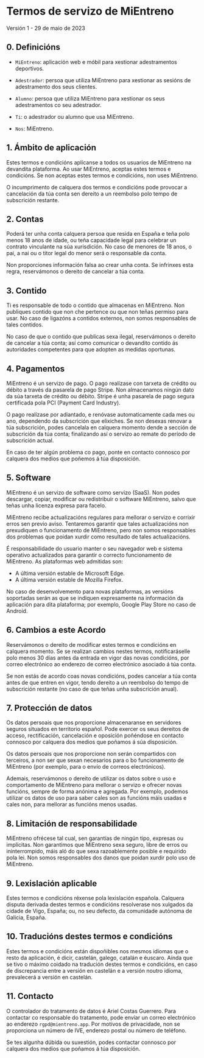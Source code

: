 # Termos de servizo de MiEntreno

Versión 1 - 29 de maio de 2023

## 0. Definicións

- `MiEntreno`: aplicación web e móbil para xestionar adestramentos deportivos.

- `Adestrador`: persoa que utiliza MiEntreno para xestionar as sesións de adestramento dos seus clientes.

- `Alumno`: persoa que utiliza MiEntreno para xestionar os seus adestramentos co seu adestrador.

- `Ti`: o adestrador ou alumno que usa MiEntreno.

- `Nos`: MiEntreno.

## 1. Ámbito de aplicación

Estes termos e condicións aplícanse a todos os usuarios de MiEntreno na devandita plataforma. Ao usar MiEntreno, aceptas estes termos e condicións. Se non aceptas estes termos e condicións, non uses MiEntreno.

O incumprimento de calquera dos termos e condicións pode provocar a cancelación da túa conta sen dereito a un reembolso polo tempo de subscrición restante.

## 2. Contas

Poderá ter unha conta calquera persoa que resida en España e teña polo menos 18 anos de idade, ou teña capacidade legal para celebrar un contrato vinculante na súa xurisdición. No caso de menores de 18 anos, o pai, a nai ou o titor legal do menor será o responsable da conta.

Non proporciones información falsa ao crear unha conta. Se infrinxes esta regra, reservámonos o dereito de cancelar a túa conta.

## 3. Contido

Ti es responsable de todo o contido que almacenas en MiEntreno. Non publiques contido que non che pertence ou que non teñas permiso para usar. No caso de ligazóns a contidos externos, non somos responsables de tales contidos.

No caso de que o contido que publicas sexa ilegal, reservámonos o dereito de cancelar a túa conta; así como comunicar o devandito contido ás autoridades competentes para que adopten as medidas oportunas.

## 4. Pagamentos

MiEntreno é un servizo de pago. O pago realízase con tarxeta de crédito ou débito a través da pasarela de pago Stripe. Non almacenamos ningún dato da súa tarxeta de crédito ou débito. Stripe é unha pasarela de pago segura certificada pola PCI (Payment Card Industry).

O pago realízase por adiantado, e renóvase automaticamente cada mes ou ano, dependendo da subscrición que elixiches. Se non desexas renovar a túa subscrición, podes cancelala en calquera momento dende a sección de subscrición da túa conta; finalizando así o servizo ao remate do período de subscrición actual.

En caso de ter algún problema co pago, ponte en contacto connosco por calquera dos medios que poñemos á túa disposición.

## 5. Software

MiEntreno é un servizo de software como servizo (SaaS). Non podes descargar, copiar, modificar ou redistribuír o software MiEntreno, salvo que teñas unha licenza expresa para facelo.

MiEntreno recibe actualizacións regulares para mellorar o servizo e corrixir erros sen previo aviso. Tentaremos garantir que tales actualizacións non prexudiquen o funcionamento de MiEntreno, pero non somos responsables dos problemas que poidan xurdir como resultado de tales actualizacións.

É responsabilidade do usuario manter o seu navegador web e sistema operativo actualizados para garantir o correcto funcionamento de MiEntreno. As plataformas web admitidas son:

- A última versión estable de Microsoft Edge.
- A última versión estable de Mozilla Firefox.

No caso de desenvolvemento para novas plataformas, as versións soportadas serán as que se indiquen expresamente na información da aplicación para dita plataforma; por exemplo, Google Play Store no caso de Android.

## 6. Cambios a este Acordo

Reservámonos o dereito de modificar estes termos e condicións en calquera momento. Se se realizan cambios nestes termos, notificaráselle polo menos 30 días antes da entrada en vigor das novas condicións, por correo electrónico ao enderezo de correo electrónico asociado á túa conta.

Se non estás de acordo coas novas condicións, podes cancelar a túa conta antes de que entren en vigor, tendo dereito a un reembolso do tempo de subscrición restante (no caso de que teñas unha subscrición anual).

## 7. Protección de datos

Os datos persoais que nos proporcione almacenaranse en servidores seguros situados en territorio español. Pode exercer os seus dereitos de acceso, rectificación, cancelación e oposición poñéndose en contacto connosco por calquera dos medios que poñamos á súa disposición.

Os datos persoais que nos proporcione non serán compartidos con terceiros, a non ser que sexan necesarios para o bo funcionamento de MiEntreno (por exemplo, para o envío de correos electrónicos).

Ademais, reservámonos o dereito de utilizar os datos sobre o uso e comportamento de MiEntreno para mellorar o servizo e ofrecer novas funcións, sempre de forma anónima e agregada. Por exemplo, podemos utilizar os datos de uso para saber cales son as funcións máis usadas e cales non, para mellorar as funcións menos usadas.

## 8. Limitación de responsabilidade

MiEntreno ofrécese tal cual, sen garantías de ningún tipo, expresas ou implícitas. Non garantimos que MiEntreno sexa seguro, libre de erros ou ininterrompido, máis aló do que sexa razoablemente posible e requirido pola lei. Non somos responsables dos danos que poidan xurdir polo uso de MiEntreno.

## 9. Lexislación aplicable

Estes termos e condicións réxense pola lexislación española. Calquera disputa derivada destes termos e condicións resolverase nos xulgados da cidade de Vigo, España; ou, no seu defecto, da comunidade autónoma de Galicia, España.

## 10. Traducións destes termos e condicións

Estes termos e condicións están dispoñibles nos mesmos idiomas que o resto da aplicación, é dicir, castelán, galego, catalán e éuscaro. Aínda que se tivo o máximo coidado na tradución destes termos e condicións, en caso de discrepancia entre a versión en castelán e a versión noutro idioma, prevalecerá a versión en castelán.

## 11. Contacto

O controlador do tratamento de datos é Ariel Costas Guerrero. Para contactar co responsable do tratamento, pode enviar un correo electrónico ao enderezo `rgpd@mientreno.app`. Por motivos de privacidade, non se proporciona un número de IVE, enderezo postal ou número de teléfono.

Se tes algunha dúbida ou suxestión, podes contactar connosco por calquera dos medios que poñamos á túa disposición.
